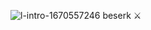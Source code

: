 ![l-intro-1670557246](https://github.com/tguszz/tguszz/assets/170352268/97cad0e8-cecd-46c8-8011-d03eff55f371)
 beserk ⚔️
